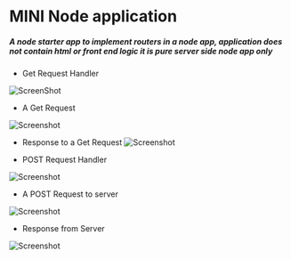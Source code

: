 # MINI Node application

##### A node starter app to implement routers in a node app, application does not contain html or front end logic it is pure server side node app only


* Get Request Handler

![ScreenShot](https://lh4.googleusercontent.com/woDizhDQYQc6eIU50S5Nr3jiV9RKuMMJ3Mf_Sd8g0Ln4FxMCLUDMpf6Gmvods2i5Ag=w1274-h485)


* A Get Request

![Screenshot](https://lh3.googleusercontent.com/SkKPnW8QcNu3umwS3adSbHJkOHm7oOiWKg30Ig-P3DDAQoZCpxnlGkhi-zoUIQH0wg=w1274-h485)


* Response to a Get Request
![Screenshot](https://lh5.googleusercontent.com/S6W_yz9GJgFX2Wy9WlwQIDhZ3wT5mV9-dSsQF_f4o2qvxwSz5pVxHgtYsWBFhaJo7g=w1274-h485)


* POST Request Handler

![Screenshot](https://lh3.googleusercontent.com/VypBFCwPDyp_yp_2u-Wuuhfyh7-hOPWAoo744ZpWISkhhODBG3yeCe01ucFkULJE7A=w1274-h485)

* A POST Request to server

![Screenshot](https://lh4.googleusercontent.com/E8rgOaTzpJKIUtZimFrCoWGiG7Baz_6BUvlAPrsUAztikS51fLqQ7bDas9AMMlEcUQ=w1274-h485)


* Response from Server

![Screenshot](https://lh5.googleusercontent.com/Uz9Y5WWBO0aoAy3EohXKyZz0bVxEmmgc2eyUESQTv3lU9bEhhq--4j_yEMRc3eB22Q=w1274-h485)
